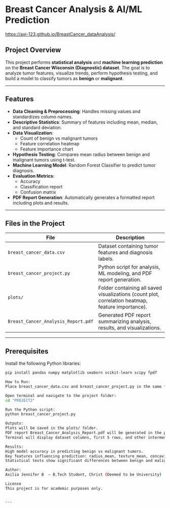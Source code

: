 # Breast Cancer Analysis & AI/ML Prediction

 https://axi-123.github.io/BreastCancer_dataAnalysis/


## Project Overview
This project performs **statistical analysis** and **machine learning prediction** on the **Breast Cancer Wisconsin (Diagnostic) dataset**. The goal is to analyze tumor features, visualize trends, perform hypothesis testing, and build a model to classify tumors as **benign** or **malignant**.

---

## Features
- **Data Cleaning & Preprocessing**: Handles missing values and standardizes column names.
- **Descriptive Statistics**: Summary of features including mean, median, and standard deviation.
- **Data Visualization**:
  - Count of benign vs malignant tumors
  - Feature correlation heatmap
  - Feature importance chart
- **Hypothesis Testing**: Compares mean radius between benign and malignant tumors using t-test.
- **Machine Learning Model**: Random Forest Classifier to predict tumor diagnosis.
- **Evaluation Metrics**:
  - Accuracy
  - Classification report
  - Confusion matrix
- **PDF Report Generation**: Automatically generates a formatted report including plots and results.

---

## Files in the Project
| File | Description |
|------|-------------|
| `breast_cancer_data.csv` | Dataset containing tumor features and diagnosis labels. |
| `breast_cancer_project.py` | Python script for analysis, ML modeling, and PDF report generation. |
| `plots/` | Folder containing all saved visualizations (count plot, correlation heatmap, feature importance). |
| `Breast_Cancer_Analysis_Report.pdf` | Generated PDF report summarizing analysis, results, and visualizations. |

---

## Prerequisites
Install the following Python libraries:

```bash
pip install pandas numpy matplotlib seaborn scikit-learn scipy fpdf

How to Run:
Place breast_cancer_data.csv and breast_cancer_project.py in the same folder.

Open terminal and navigate to the project folder:
cd "PROJECT2"

Run the Python script:
python breast_cancer_project.py

Outputs:
Plots will be saved in the plots/ folder.
PDF report Breast_Cancer_Analysis_Report.pdf will be generated in the project folder.
Terminal will display dataset columns, first 5 rows, and other intermediate outputs.

Results:
High model accuracy in predicting benign vs malignant tumors.
Key features influencing prediction: radius_mean, texture_mean, concavity_mean.
Statistical tests show significant differences between benign and malignant tumors.

Author:
Axilia Jennifer B  – B.Tech Student, Christ (Deemed to be University)

License
This project is for academic purposes only.


---
